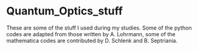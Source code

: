 # Quantum_Optics_stuff
These are some of the stuff I used during my studies. Some of the python codes are adapted from those written by A. Lohrmann, some of the mathematica codes are contributed by D. Schlenk and B. Septriania.
